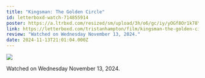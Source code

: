 ```yaml
---
title: "Kingsman: The Golden Circle"
id: letterboxd-watch-714855914
poster: https://a.ltrbxd.com/resized/sm/upload/3h/o6/gc/iy/yOGf8Or1k78Y6OLdYmTTSGHW1dP-0-600-0-900-crop.jpg?v=9a2da8212b
link: https://letterboxd.com/tristanhampton/film/kingsman-the-golden-circle/
review: "Watched on Wednesday November 13, 2024."
date: 2024-11-13T21:01:04.000Z
---
```

<p><img src="https://a.ltrbxd.com/resized/sm/upload/3h/o6/gc/iy/yOGf8Or1k78Y6OLdYmTTSGHW1dP-0-600-0-900-crop.jpg?v=9a2da8212b"/></p> <p>Watched on Wednesday November 13, 2024.</p>